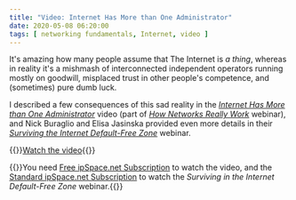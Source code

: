 ```yaml
---
title: "Video: Internet Has More than One Administrator"
date: 2020-05-08 06:20:00
tags: [ networking fundamentals, Internet, video ]
---
```

It's amazing how many people assume that The Internet is _a thing_, whereas in reality it's a mishmash of interconnected independent operators running mostly on goodwill, misplaced trust in other people's competence, and (sometimes) pure dumb luck. 

I described a few consequences of this sad reality in the _[Internet Has More than One Administrator](https://my.ipspace.net/bin/get/Net101/F2.5%20-%20Internet%20Has%20More%20than%20One%20Administrator.mp4?doccode=Net101)_ video (part of _[How Networks Really Work](https://www.ipspace.net/How_Networks_Really_Work)_ webinar), and Nick Buraglio and Elisa Jasinska provided even more details in their _[Surviving the Internet Default-Free Zone](https://www.ipspace.net/Surviving_the_Internet_Default_Free_Zone)_ webinar.

{{<jump>}}[Watch the video](https://my.ipspace.net/bin/get/Net101/F2.5%20-%20Internet%20Has%20More%20than%20One%20Administrator.mp4?doccode=Net101){{</jump>}}

{{<note info>}}You need [Free ipSpace.net Subscription](https://www.ipspace.net/Subscription/Free) to watch the video, and the [Standard ipSpace.net Subscription](https://www.ipspace.net/Subscription/) to watch the _Surviving in the Internet Default-Free Zone_ webinar.{{</note>}}
